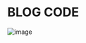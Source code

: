# BLOG CODE
![image](https://github.com/pat13310/blogcode/assets/122201455/49c21cb9-5ba8-4b3f-8560-ec98b7220014)


